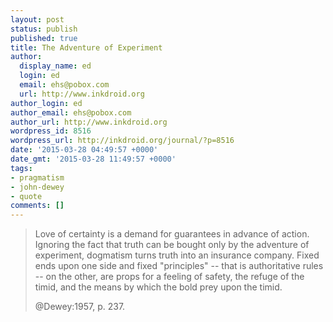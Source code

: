 ```yaml
---
layout: post
status: publish
published: true
title: The Adventure of Experiment
author:
  display_name: ed
  login: ed
  email: ehs@pobox.com
  url: http://www.inkdroid.org
author_login: ed
author_email: ehs@pobox.com
author_url: http://www.inkdroid.org
wordpress_id: 8516
wordpress_url: http://inkdroid.org/journal/?p=8516
date: '2015-03-28 04:49:57 +0000'
date_gmt: '2015-03-28 11:49:57 +0000'
tags:
- pragmatism
- john-dewey
- quote
comments: []
---
```


<blockquote>
<p>Love of certainty is a demand for guarantees in advance of action. Ignoring the fact that truth can be bought only by the adventure of experiment, dogmatism turns truth into an insurance company. Fixed ends upon one side and fixed "principles" -- that is authoritative rules -- on the other, are props for a feeling of safety, the refuge of the timid, and the means by which the bold prey upon the timid.</p>
<p>
@Dewey:1957, p. 237.
</blockquote>
